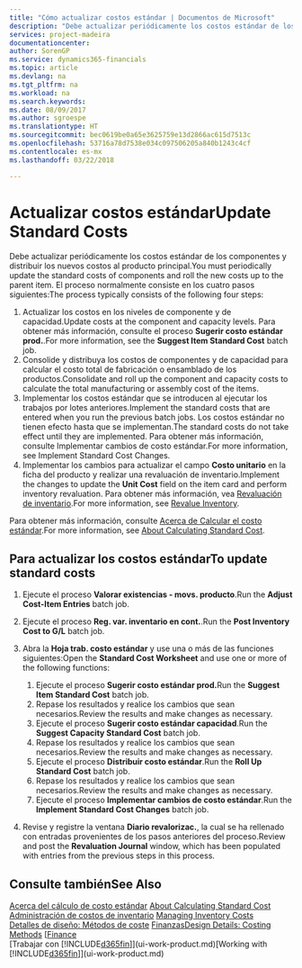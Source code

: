 ```yaml
---
title: "Cómo actualizar costos estándar | Documentos de Microsoft"
description: "Debe actualizar periódicamente los costos estándar de los componentes y distribuir los nuevos costos al producto principal."
services: project-madeira
documentationcenter: 
author: SorenGP
ms.service: dynamics365-financials
ms.topic: article
ms.devlang: na
ms.tgt_pltfrm: na
ms.workload: na
ms.search.keywords: 
ms.date: 08/09/2017
ms.author: sgroespe
ms.translationtype: HT
ms.sourcegitcommit: bec0619be0a65e3625759e13d2866ac615d7513c
ms.openlocfilehash: 53716a78d7538e034c097506205a840b1243c4cf
ms.contentlocale: es-mx
ms.lasthandoff: 03/22/2018

---
```

# <a name="update-standard-costs"></a><span data-ttu-id="5e20f-103">Actualizar costos estándar</span><span class="sxs-lookup"><span data-stu-id="5e20f-103">Update Standard Costs</span></span>
<span data-ttu-id="5e20f-104">Debe actualizar periódicamente los costos estándar de los componentes y distribuir los nuevos costos al producto principal.</span><span class="sxs-lookup"><span data-stu-id="5e20f-104">You must periodically update the standard costs of components and roll the new costs up to the parent item.</span></span> <span data-ttu-id="5e20f-105">El proceso normalmente consiste en los cuatro pasos siguientes:</span><span class="sxs-lookup"><span data-stu-id="5e20f-105">The process typically consists of the following four steps:</span></span>  

1.  <span data-ttu-id="5e20f-106">Actualizar los costos en los niveles de componente y de capacidad.</span><span class="sxs-lookup"><span data-stu-id="5e20f-106">Update costs at the component and capacity levels.</span></span> <span data-ttu-id="5e20f-107">Para obtener más información, consulte el proceso **Sugerir costo estándar prod.**.</span><span class="sxs-lookup"><span data-stu-id="5e20f-107">For more information, see the **Suggest Item Standard Cost** batch job.</span></span>  
2.  <span data-ttu-id="5e20f-108">Consolide y distribuya los costos de componentes y de capacidad para calcular el costo total de fabricación o ensamblado de los productos.</span><span class="sxs-lookup"><span data-stu-id="5e20f-108">Consolidate and roll up the component and capacity costs to calculate the total manufacturing or assembly cost of the items.</span></span>  
3.  <span data-ttu-id="5e20f-109">Implementar los costos estándar que se introducen al ejecutar los trabajos por lotes anteriores.</span><span class="sxs-lookup"><span data-stu-id="5e20f-109">Implement the standard costs that are entered when you run the previous batch jobs.</span></span> <span data-ttu-id="5e20f-110">Los costos estándar no tienen efecto hasta que se implementan.</span><span class="sxs-lookup"><span data-stu-id="5e20f-110">The standard costs do not take effect until they are implemented.</span></span> <span data-ttu-id="5e20f-111">Para obtener más información, consulte Implementar cambios de costo estándar.</span><span class="sxs-lookup"><span data-stu-id="5e20f-111">For more information, see Implement Standard Cost Changes.</span></span>  
4.  <span data-ttu-id="5e20f-112">Implementar los cambios para actualizar el campo **Costo unitario** en la ficha del producto y realizar una revaluación de inventario.</span><span class="sxs-lookup"><span data-stu-id="5e20f-112">Implement the changes to update the **Unit Cost** field on the item card and perform inventory revaluation.</span></span> <span data-ttu-id="5e20f-113">Para obtener más información, vea [Revaluación de inventario](inventory-how-revalue-inventory.md).</span><span class="sxs-lookup"><span data-stu-id="5e20f-113">For more information, see [Revalue Inventory](inventory-how-revalue-inventory.md).</span></span>  

<span data-ttu-id="5e20f-114">Para obtener más información, consulte [Acerca de Calcular el costo estándar](finance-about-calculating-standard-cost.md).</span><span class="sxs-lookup"><span data-stu-id="5e20f-114">For more information, see [About Calculating Standard Cost](finance-about-calculating-standard-cost.md).</span></span>  
## <a name="to-update-standard-costs"></a><span data-ttu-id="5e20f-115">Para actualizar los costos estándar</span><span class="sxs-lookup"><span data-stu-id="5e20f-115">To update standard costs</span></span>  
1.  <span data-ttu-id="5e20f-116">Ejecute el proceso **Valorar existencias - movs. producto**.</span><span class="sxs-lookup"><span data-stu-id="5e20f-116">Run the **Adjust Cost-Item Entries** batch job.</span></span>  
2.  <span data-ttu-id="5e20f-117">Ejecute el proceso **Reg. var. inventario en cont.**.</span><span class="sxs-lookup"><span data-stu-id="5e20f-117">Run the **Post Inventory Cost to G/L** batch job.</span></span>  
3.  <span data-ttu-id="5e20f-118">Abra la **Hoja trab. costo estándar** y use una o más de las funciones siguientes:</span><span class="sxs-lookup"><span data-stu-id="5e20f-118">Open the **Standard Cost Worksheet** and use one or more of the following functions:</span></span>  

    1.  <span data-ttu-id="5e20f-119">Ejecute el proceso **Sugerir costo estándar prod.**</span><span class="sxs-lookup"><span data-stu-id="5e20f-119">Run the **Suggest Item Standard Cost** batch job.</span></span>  
    2.  <span data-ttu-id="5e20f-120">Repase los resultados y realice los cambios que sean necesarios.</span><span class="sxs-lookup"><span data-stu-id="5e20f-120">Review the results and make changes as necessary.</span></span>  
    3.  <span data-ttu-id="5e20f-121">Ejecute el proceso **Sugerir costo estándar capacidad**.</span><span class="sxs-lookup"><span data-stu-id="5e20f-121">Run the **Suggest Capacity Standard Cost** batch job.</span></span>  
    4.  <span data-ttu-id="5e20f-122">Repase los resultados y realice los cambios que sean necesarios.</span><span class="sxs-lookup"><span data-stu-id="5e20f-122">Review the results and make changes as necessary.</span></span>
    5. <span data-ttu-id="5e20f-123">Ejecute el proceso **Distribuir costo estándar**.</span><span class="sxs-lookup"><span data-stu-id="5e20f-123">Run the **Roll Up Standard Cost** batch job.</span></span>
    6.  <span data-ttu-id="5e20f-124">Repase los resultados y realice los cambios que sean necesarios.</span><span class="sxs-lookup"><span data-stu-id="5e20f-124">Review the results and make changes as necessary.</span></span>
    7.  <span data-ttu-id="5e20f-125">Ejecute el proceso **Implementar cambios de costo estándar**.</span><span class="sxs-lookup"><span data-stu-id="5e20f-125">Run the **Implement Standard Cost Changes** batch job.</span></span>  
4.  <span data-ttu-id="5e20f-126">Revise y registre la ventana **Diario revalorizac.**, la cual se ha rellenado con entradas provenientes de los pasos anteriores del proceso.</span><span class="sxs-lookup"><span data-stu-id="5e20f-126">Review and post the **Revaluation Journal** window, which has been populated with entries from the previous steps in this process.</span></span>  

## <a name="see-also"></a><span data-ttu-id="5e20f-127">Consulte también</span><span class="sxs-lookup"><span data-stu-id="5e20f-127">See Also</span></span>  
 <span data-ttu-id="5e20f-128">[Acerca del cálculo de costo estándar](finance-about-calculating-standard-cost.md) </span><span class="sxs-lookup"><span data-stu-id="5e20f-128">[About Calculating Standard Cost](finance-about-calculating-standard-cost.md) </span></span>  
 <span data-ttu-id="5e20f-129">[Administración de costos de inventario](finance-manage-inventory-costs.md) </span><span class="sxs-lookup"><span data-stu-id="5e20f-129">[Managing Inventory Costs](finance-manage-inventory-costs.md) </span></span>  
 <span data-ttu-id="5e20f-130">[Detalles de diseño: Métodos de coste](design-details-costing-methods.md) [Finanzas](finance.md)</span><span class="sxs-lookup"><span data-stu-id="5e20f-130">[Design Details: Costing Methods](design-details-costing-methods.md) [[Finance](finance.md)</span></span>  
 <span data-ttu-id="5e20f-131">[Trabajar con [!INCLUDE[d365fin](includes/d365fin_md.md)]](ui-work-product.md)</span><span class="sxs-lookup"><span data-stu-id="5e20f-131">[Working with [!INCLUDE[d365fin](includes/d365fin_md.md)]](ui-work-product.md)</span></span>  


